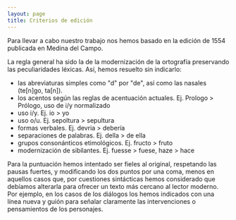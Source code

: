 ```yaml
---
layout: page
title: Criterios de edición
---
```


Para llevar a cabo nuestro trabajo nos hemos basado en la edición de 1554 publicada en Medina del Campo.

La regla general ha sido la de la modernización de la ortografía preservando las peculiaridades léxicas. Así, hemos resuelto sin indicarlo: 

 * las abreviaturas simples como "d" por "de", así como las nasales (te[n]go, ta[n]).
 * los acentos según las reglas de acentuación actuales. Ej. Prologo > Prólogo, uso de i/y normalizado
 * uso i/y. Ej. io > yo 
 * uso o/u. Ej. sepoltura > sepultura
 * formas verbales. Ej. devria > debería 
 * separaciones de palabras. Ej. della > de ella 
 * grupos consonánticos etimológicos. Ej. fructo > fruto 
 * modernización de sibilantes. Ej. fuesse > fuese, haze > hace 
 
Para la puntuación hemos intentado ser fieles al original, respetando las pausas fuertes, y modificando los dos puntos por una coma, menos en aquellos casos que, por cuestiones sintácticas hemos considerado que debíamos alterarla para ofrecer un texto más cercano al lector moderno. Por ejemplo, en los casos de los diálogos los hemos indicados con una línea nueva y guión para señalar claramente las intervenciones o pensamientos de los personajes. 
 
